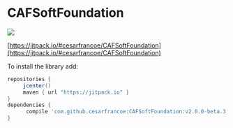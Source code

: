 # CAFSoftFoundation

[![](https://jitpack.io/v/cesarfrancoe/CAFSoftFoundation.svg)](https://jitpack.io/#cesarfrancoe/CAFSoftFoundation)


[https://jitpack.io/#cesarfrancoe/CAFSoftFoundation](https://jitpack.io/#cesarfrancoe/CAFSoftFoundation)


To install the library add: 
 
   ```gradle
   repositories { 
        jcenter()
        maven { url "https://jitpack.io" }
   }
   dependencies {
         compile 'com.github.cesarfrancoe:CAFSoftFoundation:v2.0.0-beta.3'
   }
   ```  

